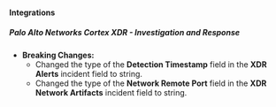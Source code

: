 
#### Integrations
##### Palo Alto Networks Cortex XDR - Investigation and Response
- **Breaking Changes:**
  - Changed the type of the **Detection Timestamp** field in the **XDR Alerts** incident field to string.
  - Changed the type of the **Network Remote Port** field in the **XDR Network Artifacts** incident field to string.
